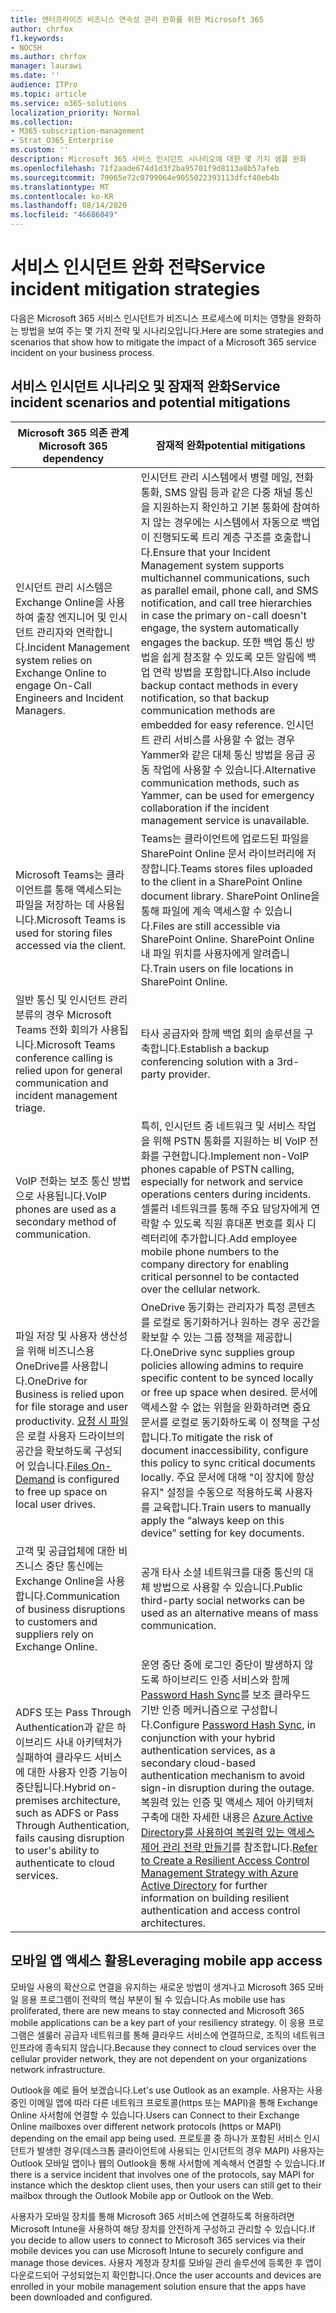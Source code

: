 ```yaml
---
title: 엔터프라이즈 비즈니스 연속성 관리 완화를 위한 Microsoft 365
author: chrfox
f1.keywords:
- NOCSH
ms.author: chrfox
manager: laurawi
ms.date: ''
audience: ITPro
ms.topic: article
ms.service: o365-solutions
localization_priority: Normal
ms.collection:
- M365-subscription-management
- Strat_O365_Enterprise
ms.custom: ''
description: Microsoft 365 서비스 인시던트 시나리오에 대한 몇 가지 샘플 완화
ms.openlocfilehash: 71f2aade674d1d3f2ba95701f9d8113a8b57afeb
ms.sourcegitcommit: 79065e72c0799064e9055022393113dfcf40eb4b
ms.translationtype: MT
ms.contentlocale: ko-KR
ms.lasthandoff: 08/14/2020
ms.locfileid: "46686049"
---
```

# <a name="service-incident-mitigation-strategies"></a><span data-ttu-id="14af7-103">서비스 인시던트 완화 전략</span><span class="sxs-lookup"><span data-stu-id="14af7-103">Service incident mitigation strategies</span></span>

<span data-ttu-id="14af7-104">다음은 Microsoft 365 서비스 인시던트가 비즈니스 프로세스에 미치는 영향을 완화하는 방법을 보여 주는 몇 가지 전략 및 시나리오입니다.</span><span class="sxs-lookup"><span data-stu-id="14af7-104">Here are some strategies and scenarios that show how to mitigate the impact of a Microsoft 365 service incident on your business process.</span></span>

## <a name="service-incident-scenarios-and-potential-mitigations"></a><span data-ttu-id="14af7-105">서비스 인시던트 시나리오 및 잠재적 완화</span><span class="sxs-lookup"><span data-stu-id="14af7-105">Service incident scenarios and potential mitigations</span></span>

|<span data-ttu-id="14af7-106">Microsoft 365 의존 관계</span><span class="sxs-lookup"><span data-stu-id="14af7-106">Microsoft 365 dependency</span></span>|<span data-ttu-id="14af7-107">잠재적 완화</span><span class="sxs-lookup"><span data-stu-id="14af7-107">potential mitigations</span></span>|
|---------|---------|
|<span data-ttu-id="14af7-108">인시던트 관리 시스템은 Exchange Online을 사용하여 출장 엔지니어 및 인시던트 관리자와 연락합니다.</span><span class="sxs-lookup"><span data-stu-id="14af7-108">Incident Management system relies on Exchange Online to engage On-Call Engineers and Incident Managers.</span></span>|<span data-ttu-id="14af7-109">인시던트 관리 시스템에서 병렬 메일, 전화 통화, SMS 알림 등과 같은 다중 채널 통신을 지원하는지 확인하고 기본 통화에 참여하지 않는 경우에는 시스템에서 자동으로 백업이 진행되도록 트리 계층 구조를 호출합니다.</span><span class="sxs-lookup"><span data-stu-id="14af7-109">Ensure that your Incident Management system supports multichannel communications, such as parallel email, phone call, and SMS notification, and call tree hierarchies in case the primary on-call doesn't engage, the system automatically engages the backup.</span></span> <span data-ttu-id="14af7-110">또한 백업 통신 방법을 쉽게 참조할 수 있도록 모든 알림에 백업 연락 방법을 포함합니다.</span><span class="sxs-lookup"><span data-stu-id="14af7-110">Also include backup contact methods in every notification, so that backup communication methods are embedded for easy reference.</span></span> <span data-ttu-id="14af7-111">인시던트 관리 서비스를 사용할 수 없는 경우 Yammer와 같은 대체 통신 방법을 응급 공동 작업에 사용할 수 있습니다.</span><span class="sxs-lookup"><span data-stu-id="14af7-111">Alternative communication methods, such as Yammer, can be used for emergency collaboration if the incident management service is unavailable.</span></span>|
|<span data-ttu-id="14af7-112">Microsoft Teams는 클라이언트를 통해 액세스되는 파일을 저장하는 데 사용됩니다.</span><span class="sxs-lookup"><span data-stu-id="14af7-112">Microsoft Teams is used for storing files accessed via the client.</span></span>|<span data-ttu-id="14af7-113">Teams는 클라이언트에 업로드된 파일을 SharePoint Online 문서 라이브러리에 저장합니다.</span><span class="sxs-lookup"><span data-stu-id="14af7-113">Teams stores files uploaded to the client in a SharePoint Online document library.</span></span> <span data-ttu-id="14af7-114">SharePoint Online을 통해 파일에 계속 액세스할 수 있습니다.</span><span class="sxs-lookup"><span data-stu-id="14af7-114">Files are still accessible via SharePoint Online.</span></span> <span data-ttu-id="14af7-115">SharePoint Online 내 파일 위치를 사용자에게 알려줍니다.</span><span class="sxs-lookup"><span data-stu-id="14af7-115">Train users on file locations in SharePoint Online.</span></span>|
|<span data-ttu-id="14af7-116">일반 통신 및 인시던트 관리 분류의 경우 Microsoft Teams 전화 회의가 사용됩니다.</span><span class="sxs-lookup"><span data-stu-id="14af7-116">Microsoft Teams conference calling is relied upon for general communication and incident management triage.</span></span>|<span data-ttu-id="14af7-117">타사 공급자와 함께 백업 회의 솔루션을 구축합니다.</span><span class="sxs-lookup"><span data-stu-id="14af7-117">Establish a backup conferencing solution with a 3rd-party provider.</span></span>|
|<span data-ttu-id="14af7-118">VoIP 전화는 보조 통신 방법으로 사용됩니다.</span><span class="sxs-lookup"><span data-stu-id="14af7-118">VoIP phones are used as a secondary method of communication.</span></span>|<span data-ttu-id="14af7-119">특히, 인시던트 중 네트워크 및 서비스 작업을 위해 PSTN 통화를 지원하는 비 VoIP 전화를 구현합니다.</span><span class="sxs-lookup"><span data-stu-id="14af7-119">Implement non-VoIP phones capable of PSTN calling, especially for network and service operations centers during incidents.</span></span> <span data-ttu-id="14af7-120">셀룰러 네트워크를 통해 주요 담당자에게 연락할 수 있도록 직원 휴대폰 번호를 회사 디렉터리에 추가합니다.</span><span class="sxs-lookup"><span data-stu-id="14af7-120">Add employee mobile phone numbers to the company directory for enabling critical personnel to be contacted over the cellular network.</span></span>|
|<span data-ttu-id="14af7-121">파일 저장 및 사용자 생산성을 위해 비즈니스용 OneDrive를 사용합니다.</span><span class="sxs-lookup"><span data-stu-id="14af7-121">OneDrive for Business is relied upon for file storage and user productivity.</span></span> <span data-ttu-id="14af7-122">[요청 시 파일](https://techcommunity.microsoft.com/t5/Microsoft-OneDrive-Blog/OneDrive-Files-On-Demand-For-The-Enterprise/ba-p/117234)은 로컬 사용자 드라이브의 공간을 확보하도록 구성되어 있습니다.</span><span class="sxs-lookup"><span data-stu-id="14af7-122">[Files On-Demand](https://techcommunity.microsoft.com/t5/Microsoft-OneDrive-Blog/OneDrive-Files-On-Demand-For-The-Enterprise/ba-p/117234) is configured to free up space on local user drives.</span></span>|<span data-ttu-id="14af7-123">OneDrive 동기화는 관리자가 특정 콘텐츠를 로컬로 동기화하거나 원하는 경우 공간을 확보할 수 있는 그룹 정책을 제공합니다.</span><span class="sxs-lookup"><span data-stu-id="14af7-123">OneDrive sync supplies group policies allowing admins to require specific content to be synced locally or free up space when desired.</span></span> <span data-ttu-id="14af7-124">문서에 액세스할 수 없는 위험을 완화하려면 중요 문서를 로컬로 동기화하도록 이 정책을 구성합니다.</span><span class="sxs-lookup"><span data-stu-id="14af7-124">To mitigate the risk of document inaccessibility, configure this policy to sync critical documents locally.</span></span> <span data-ttu-id="14af7-125">주요 문서에 대해 "이 장치에 항상 유지" 설정을 수동으로 적용하도록 사용자를 교육합니다.</span><span class="sxs-lookup"><span data-stu-id="14af7-125">Train users to manually apply the “always keep on this device” setting for key documents.</span></span>|
|<span data-ttu-id="14af7-126">고객 및 공급업체에 대한 비즈니스 중단 통신에는 Exchange Online을 사용합니다.</span><span class="sxs-lookup"><span data-stu-id="14af7-126">Communication of business disruptions to customers and suppliers rely on Exchange Online.</span></span>|<span data-ttu-id="14af7-127">공개 타사 소셜 네트워크를 대중 통신의 대체 방법으로 사용할 수 있습니다.</span><span class="sxs-lookup"><span data-stu-id="14af7-127">Public third-party social networks can be used as an alternative means of mass communication.</span></span>
|<span data-ttu-id="14af7-128">ADFS 또는 Pass Through Authentication과 같은 하이브리드 사내 아키텍처가 실패하여 클라우드 서비스에 대한 사용자 인증 기능이 중단됩니다.</span><span class="sxs-lookup"><span data-stu-id="14af7-128">Hybrid on-premises architecture, such as ADFS or Pass Through Authentication, fails causing disruption to user's ability to authenticate to cloud services.</span></span>|<span data-ttu-id="14af7-129">운영 중단 중에 로그인 중단이 발생하지 않도록 하이브리드 인증 서비스와 함께 [Password Hash Sync](https://docs.microsoft.com/azure/active-directory/authentication/concept-resilient-controls#deploy-password-hash-sync-even-if-you-are-federated-or-use-pass-through-authentication)를 보조 클라우드 기반 인증 메커니즘으로 구성합니다.</span><span class="sxs-lookup"><span data-stu-id="14af7-129">Configure [Password Hash Sync](https://docs.microsoft.com/azure/active-directory/authentication/concept-resilient-controls#deploy-password-hash-sync-even-if-you-are-federated-or-use-pass-through-authentication), in conjunction with your hybrid authentication services, as a secondary cloud-based authentication mechanism to avoid sign-in disruption during the outage.</span></span> <span data-ttu-id="14af7-130">복원력 있는 인증 및 액세스 제어 아키텍처 구축에 대한 자세한 내용은 [Azure Active Directory를 사용하여 복원력 있는 액세스 제어 관리 전략 만들기](https://docs.microsoft.com/azure/active-directory/authentication/concept-resilient-controls)를 참조합니다.</span><span class="sxs-lookup"><span data-stu-id="14af7-130">[Refer to Create a Resilient Access Control Management Strategy with Azure Active Directory](https://docs.microsoft.com/azure/active-directory/authentication/concept-resilient-controls) for further information on building resilient authentication and access control architectures.</span></span>|  

## <a name="leveraging-mobile-app-access"></a><span data-ttu-id="14af7-131">모바일 앱 액세스 활용</span><span class="sxs-lookup"><span data-stu-id="14af7-131">Leveraging mobile app access</span></span>

<span data-ttu-id="14af7-132">모바일 사용의 확산으로 연결을 유지하는 새로운 방법이 생겨나고 Microsoft 365 모바일 응용 프로그램이 전략의 핵심 부분이 될 수 있습니다.</span><span class="sxs-lookup"><span data-stu-id="14af7-132">As mobile use has proliferated, there are new means to stay connected and Microsoft 365 mobile applications can be a key part of your resiliency strategy.</span></span> <span data-ttu-id="14af7-133">이 응용 프로그램은 셀룰러 공급자 네트워크를 통해 클라우드 서비스에 연결하므로, 조직의 네트워크 인프라에 종속되지 않습니다.</span><span class="sxs-lookup"><span data-stu-id="14af7-133">Because they connect to cloud services over the cellular provider network, they are not dependent on your organizations network infrastructure.</span></span>

<span data-ttu-id="14af7-134">Outlook을 예로 들어 보겠습니다.</span><span class="sxs-lookup"><span data-stu-id="14af7-134">Let's use Outlook as an example.</span></span> <span data-ttu-id="14af7-135">사용자는 사용 중인 이메일 앱에 따라 다른 네트워크 프로토콜(https 또는 MAPI)을 통해 Exchange Online 사서함에 연결할 수 있습니다.</span><span class="sxs-lookup"><span data-stu-id="14af7-135">Users can Connect to their Exchange Online mailboxes over different network protocols (https or MAPI) depending on the email app being used.</span></span> <span data-ttu-id="14af7-136">프로토콜 중 하나가 포함된 서비스 인시던트가 발생한 경우(데스크톱 클라이언트에 사용되는 인시던트의 경우 MAPI) 사용자는 Outlook 모바일 앱이나 웹의 Outlook을 통해 사서함에 계속해서 연결할 수 있습니다.</span><span class="sxs-lookup"><span data-stu-id="14af7-136">If there is a service incident that involves one of the protocols, say MAPI for instance which the desktop client uses, then your users can still get to their mailbox through the Outlook Mobile app or Outlook on the Web.</span></span>
  
<span data-ttu-id="14af7-137">사용자가 모바일 장치를 통해 Microsoft 365 서비스에 연결하도록 허용하려면 Microsoft Intune을 사용하여 해당 장치를 안전하게 구성하고 관리할 수 있습니다.</span><span class="sxs-lookup"><span data-stu-id="14af7-137">If you decide to allow users to connect to Microsoft 365 services via their mobile devices you can use Microsoft Intune to securely configure and manage those devices.</span></span> <span data-ttu-id="14af7-138">사용자 계정과 장치를 모바일 관리 솔루션에 등록한 후 앱이 다운로드되어 구성되었는지 확인합니다.</span><span class="sxs-lookup"><span data-stu-id="14af7-138">Once the user accounts and devices are enrolled in your mobile management solution ensure that the apps have been downloaded and configured.</span></span>
